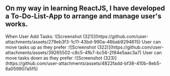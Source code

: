<h2>On my way in learning ReactJS, I have developed a To-Do-List-App to arrange and manage user's works.</h2>
When User Add Tasks: ![Screenshot (321)](https://github.com/user-attachments/assets/279eb3f3-1c11-43bd-990a-46bab9294615)
User can move tasks up as they prefer :![Screenshot (322)](https://github.com/user-attachments/assets/39265502-c8c5-4fb7-bc56-2f84e5aac3a7)
User can move tasks down as they prefer :![Screenshot (323)](https://github.com/user-attachments/assets/4822fadd-bf38-410b-8eb5-6a059907a5f5)

